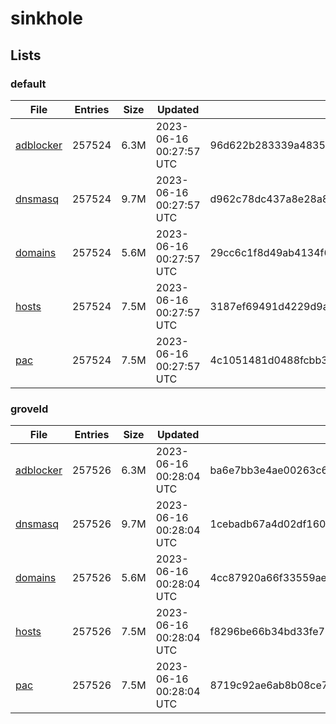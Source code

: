# sinkhole

## Lists

### default

|File|Entries|Size|Updated|Hash|
|-|-|-|-|-|
|[adblocker](https://raw.githubusercontent.com/groveld/sinkhole/lists/default/adblocker.txt)|257524|6.3M|2023-06-16 00:27:57 UTC|96d622b283339a4835327b498b1240882ad6e01628339b95efe74f45a0fc2930|
|[dnsmasq](https://raw.githubusercontent.com/groveld/sinkhole/lists/default/dnsmasq.txt)|257524|9.7M|2023-06-16 00:27:57 UTC|d962c78dc437a8e28a8c0302285320bd9c6f3c71bff1dbab5aecb0c192f7726a|
|[domains](https://raw.githubusercontent.com/groveld/sinkhole/lists/default/domains.txt)|257524|5.6M|2023-06-16 00:27:57 UTC|29cc6c1f8d49ab4134f677ae3ce6a4b262b626d43ec839d084f742e192bbb36a|
|[hosts](https://raw.githubusercontent.com/groveld/sinkhole/lists/default/hosts.txt)|257524|7.5M|2023-06-16 00:27:57 UTC|3187ef69491d4229d9a4c6ff8aeab18c7c90a5d6dff667d5c56676204d77e93a|
|[pac](https://raw.githubusercontent.com/groveld/sinkhole/lists/default/pac.txt)|257524|7.5M|2023-06-16 00:27:57 UTC|4c1051481d0488fcbb38e8299add5354337d3476affcde1826ba4c9de484e4fc|

### groveld

|File|Entries|Size|Updated|Hash|
|-|-|-|-|-|
|[adblocker](https://raw.githubusercontent.com/groveld/sinkhole/lists/groveld/adblocker.txt)|257526|6.3M|2023-06-16 00:28:04 UTC|ba6e7bb3e4ae00263c6f391eadc5ce3f6a9a74751dd1f315717138ecb500ae49|
|[dnsmasq](https://raw.githubusercontent.com/groveld/sinkhole/lists/groveld/dnsmasq.txt)|257526|9.7M|2023-06-16 00:28:04 UTC|1cebadb67a4d02df1605a18bec1abda25546fb380f432affb1e7094fd2fec9da|
|[domains](https://raw.githubusercontent.com/groveld/sinkhole/lists/groveld/domains.txt)|257526|5.6M|2023-06-16 00:28:04 UTC|4cc87920a66f33559aee6b855532eed7fb874c499391f736fcc44a5a1ca7a74c|
|[hosts](https://raw.githubusercontent.com/groveld/sinkhole/lists/groveld/hosts.txt)|257526|7.5M|2023-06-16 00:28:04 UTC|f8296be66b34bd33fe719d6010fea16b345badc472335ab6d8464a89c34adc7a|
|[pac](https://raw.githubusercontent.com/groveld/sinkhole/lists/groveld/pac.txt)|257526|7.5M|2023-06-16 00:28:04 UTC|8719c92ae6ab8b08ce795113acd0743d1b634f1e170ac0c7d05f03a134ab36ab|
